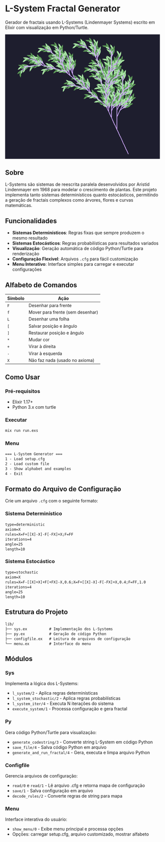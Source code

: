 # L-System Fractal Generator

Gerador de fractais usando L-Systems (Lindenmayer Systems) escrito em Elixir com visualização em Python/Turtle.

![Exemplo de Fractal Gerado](assets/result.png)

## Sobre

L-Systems são sistemas de reescrita paralela desenvolvidos por Aristid Lindenmayer em 1968 para modelar o crescimento de plantas. Este projeto implementa tanto sistemas determinísticos quanto estocásticos, permitindo a geração de fractais complexos como árvores, flores e curvas matemáticas.

## Funcionalidades

- **Sistemas Determinísticos**: Regras fixas que sempre produzem o mesmo resultado
- **Sistemas Estocásticos**: Regras probabilísticas para resultados variados
- **Visualização**: Geração automática de código Python/Turtle para renderização
- **Configuração Flexível**: Arquivos `.cfg` para fácil customização
- **Menu Interativo**: Interface simples para carregar e executar configurações

## Alfabeto de Comandos

| Símbolo | Ação                             |
| ------- | -------------------------------- |
| `F`     | Desenhar para frente             |
| `f`     | Mover para frente (sem desenhar) |
| `L`     | Desenhar uma folha               |
| `[`     | Salvar posição e ângulo          |
| `]`     | Restaurar posição e ângulo       |
| `*`     | Mudar cor                        |
| `+`     | Virar à direita                  |
| `-`     | Virar à esquerda                 |
| `X`     | Não faz nada (usado no axioma)   |

## Como Usar

### Pré-requisitos

- Elixir 1.17+
- Python 3.x com turtle

### Executar

```bash
mix run run.exs
```

### Menu

```
=== L-System Generator ===
1 - Load setup.cfg
2 - Load custom file
3 - Show alphabet and examples
4 - Exit
```

## Formato do Arquivo de Configuração

Crie um arquivo `.cfg` com o seguinte formato:

### Sistema Determinístico

```
type=deterministic
axiom=X
rules=X=F+[[X]-X]-F[-FX]+X;F=FF
iterations=4
angle=25
length=10
```

### Sistema Estocástico

```
type=stochastic
axiom=X
rules=X=F-[[X]+X]+F[+FX]-X,0.6;X=F+[[X]-X]-F[-FX]+X,0.4;F=FF,1.0
iterations=4
angle=25
length=10
```

## Estrutura do Projeto

```
lib/
├── sys.ex          # Implementação dos L-Systems
├── py.ex           # Geração de código Python
├── configfile.ex   # Leitura de arquivos de configuração
└── menu.ex         # Interface do menu
```

## Módulos

### Sys
Implementa a lógica dos L-Systems:
- `l_system/2` - Aplica regras determinísticas
- `l_system_stochastic/2` - Aplica regras probabilísticas
- `l_system_iter/4` - Executa N iterações do sistema
- `execute_system/1` - Processa configuração e gera fractal

### Py
Gera código Python/Turtle para visualização:
- `generate_codestring/3` - Converte string L-System em código Python
- `save_file/4` - Salva código Python em arquivo
- `generate_and_run_fractal/4` - Gera, executa e limpa arquivo Python

### Configfile
Gerencia arquivos de configuração:
- `read/0` e `read/1` - Lê arquivo .cfg e retorna mapa de configuração
- `save/1` - Salva configuração em arquivo
- `decode_rules/2` - Converte regras de string para mapa

### Menu
Interface interativa do usuário:
- `show_menu/0` - Exibe menu principal e processa opções
- Opções: carregar setup.cfg, arquivo customizado, mostrar alfabeto


